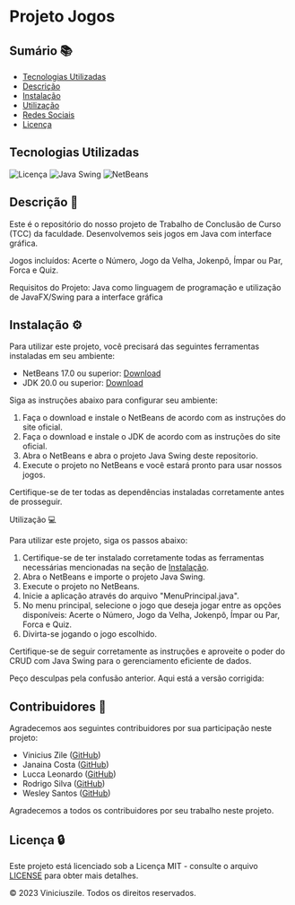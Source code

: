 # Projeto Jogos

## Sumário 📚

- [Tecnologias Utilizadas](#tecnologias-utilizadas)
- [Descrição](#descrição)
- [Instalação](#instalação)
- [Utilização](#utilização)
- [Redes Sociais](#redes-sociais)
- [Licença](#licença)

## Tecnologias Utilizadas

![Licença](https://img.shields.io/badge/Licença-MIT-blue)
![Java Swing](https://img.shields.io/badge/Java-Swing-orange?logo=java&logoColor=white)
![NetBeans](https://img.shields.io/badge/NetBeans-IDE-orange?logo=apache-netbeans-ide&logoColor=white)

## Descrição 📝

Este é o repositório do nosso projeto de Trabalho de Conclusão de Curso (TCC) da faculdade. Desenvolvemos seis jogos em Java com interface gráfica.

Jogos incluídos: Acerte o Número, Jogo da Velha, Jokenpô, Ímpar ou Par, Forca e Quiz.

Requisitos do Projeto: Java como linguagem de programação e utilização de JavaFX/Swing para a interface gráfica

## Instalação ⚙

Para utilizar este projeto, você precisará das seguintes ferramentas instaladas em seu ambiente:

- NetBeans 17.0 ou superior: [Download](https://netbeans.apache.org/download/index.html)
- JDK 20.0 ou superior: [Download](https://www.oracle.com/java/technologies/javase-jdk11-downloads.html)

Siga as instruções abaixo para configurar seu ambiente:

1. Faça o download e instale o NetBeans de acordo com as instruções do site oficial.
2. Faça o download e instale o JDK de acordo com as instruções do site oficial.
3. Abra o NetBeans e abra o projeto Java Swing deste repositorio.
4. Execute o projeto no NetBeans e você estará pronto para usar nossos jogos.

Certifique-se de ter todas as dependências instaladas corretamente antes de prosseguir.

Utilização 💻

Para utilizar este projeto, siga os passos abaixo:

1. Certifique-se de ter instalado corretamente todas as ferramentas necessárias mencionadas na seção de [Instalação](#instalação).
2. Abra o NetBeans e importe o projeto Java Swing.
3. Execute o projeto no NetBeans.
4. Inicie a aplicação através do arquivo "MenuPrincipal.java".
5. No menu principal, selecione o jogo que deseja jogar entre as opções disponíveis: Acerte o Número, Jogo da Velha, Jokenpô, Ímpar ou Par, Forca e Quiz.
6. Divirta-se jogando o jogo escolhido.

Certifique-se de seguir corretamente as instruções e aproveite o poder do CRUD com Java Swing para o gerenciamento eficiente de dados.

Peço desculpas pela confusão anterior. Aqui está a versão corrigida:

## Contribuidores 👥

Agradecemos aos seguintes contribuidores por sua participação neste projeto:

- Vinicius Zile ([GitHub](https://github.com/viniciuszile))
- Janaina Costa ([GitHub](https://github.com/janainaacosta))
- Lucca Leonardo ([GitHub](https://github.com/LuccaLeonard))
- Rodrigo Silva  ([GitHub](https://github.com/RodrigoAnjos2004))
- Wesley Santos ([GitHub](https://github.com/wesleww))

Agradecemos a todos os contribuidores por seu trabalho neste projeto.

## Licença 🔒

Este projeto está licenciado sob a Licença MIT - consulte o arquivo [LICENSE](LICENSE) para obter mais detalhes.

© 2023 Viniciuszile. Todos os direitos reservados.
